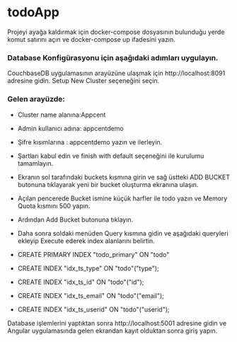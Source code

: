 # todoApp

Projeyi ayağa kaldırmak için docker-compose dosyasının bulunduğu yerde komut satırını açın ve docker-compose up ifadesini yazın.

### Database Konfigürasyonu için aşağıdaki adımları uygulayın.

CouchbaseDB uygulamasının arayüzüne ulaşmak için http://localhost:8091 adresine gidin.
Setup New Cluster seçeneğini seçin.


### Gelen arayüzde:
- Cluster name alanına:Appcent

- Admin kullanıcı adına: appcentdemo

- Şifre kısımlarına : appcentdemo yazın ve ilerleyin.

- Şartları kabul edin ve finish with default seçeneğini ile kurulumu tamamlayın.

* Ekranın sol tarafındaki buckets kısmına girin ve sağ üstteki ADD BUCKET butonuna tıklayarak yeni bir bucket oluşturma ekranına ulaşın.

* Açılan pencerede Bucket ismine küçük harfler ile todo yazın ve Memory Quota kısmını 500 yapın.

* Ardından Add Bucket butonuna tıklayın.

* Daha sonra soldaki menüden Query kısmına gidin ve aşağıdaki queryleri ekleyip Execute ederek index alanlarını belirtin.




* CREATE PRIMARY INDEX "todo_primary" ON "todo"
* CREATE INDEX "idx_ts_type" ON "todo"("type");
* CREATE INDEX "idx_ts_id" ON "todo"("id");
* CREATE INDEX "idx_ts_email" ON "todo"("email");
* CREATE INDEX "idx_ts_userid" ON "todo"("userid");


Database işlemlerini yaptıktan sonra http://localhost:5001 adresine gidin ve Angular uygulamasında gelen ekrandan kayıt olduktan sonra giriş yapın.
